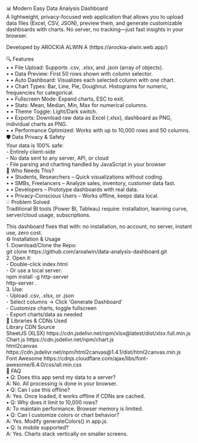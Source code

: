 <p>📊 Modern Easy Data Analysis Dashboard<br />A lightweight, privacy-focused web application that allows you to upload data files (Excel, CSV, JSON), preview them, and generate customizable dashboards with charts. No server, no tracking&mdash;just fast insights in your browser.</p>
<p>Developed by AROCKIA ALWIN A (https://arockia-alwin.web.app/)</p>
<p>🔍 Features<br />&bull; &bull; File Upload: Supports .csv, .xlsx, and .json (array of objects).<br />&bull; &bull; Data Preview: First 50 rows shown with column selector.<br />&bull; &bull; Auto Dashboard: Visualizes each selected column with one chart.<br />&bull; &bull; Chart Types: Bar, Line, Pie, Doughnut. Histograms for numeric, frequencies for categorical.<br />&bull; &bull; Fullscreen Mode: Expand charts, ESC to exit.<br />&bull; &bull; Stats: Mean, Median, Min, Max for numerical columns.<br />&bull; &bull; Theme Toggle: Light/Dark switch.<br />&bull; &bull; Exports: Download raw data as Excel (.xlsx), dashboard as PNG, individual charts as PNG.<br />&bull; &bull; Performance Optimized: Works with up to 10,000 rows and 50 columns.<br />🛡️ Data Privacy &amp; Safety<br />Your data is 100% safe:<br />- Entirely client-side<br />- No data sent to any server, API, or cloud<br />- File parsing and charting handled by JavaScript in your browser<br />🎯 Who Needs This?<br />&bull; &bull; Students, Researchers &ndash; Quick visualizations without coding.<br />&bull; &bull; SMBs, Freelancers &ndash; Analyze sales, inventory, customer data fast.<br />&bull; &bull; Developers &ndash; Prototype dashboards with real data.<br />&bull; &bull; Privacy-Conscious Users &ndash; Works offline, keeps data local.<br />💡 Problem Solved<br />Traditional BI tools (Power BI, Tableau) require: installation, learning curve, server/cloud usage, subscriptions.</p>
<p>This dashboard fixes that with: no installation, no account, no server, instant use, zero cost.<br />⚙️ Installation &amp; Usage<br />1. Download/Clone the Repo:<br /> git clone https://github.com/aroalwin/data-analysis-dashboard.git<br />2. Open it:<br /> - Double-click index.html<br /> - Or use a local server:<br /> npm install -g http-server<br /> http-server .<br />3. Use:<br /> - Upload .csv, .xlsx, or .json<br /> - Select columns &rarr; Click 'Generate Dashboard'<br /> - Customize charts, toggle fullscreen<br /> - Export charts/data as needed<br />📁 Libraries &amp; CDNs Used<br />Library CDN Source<br />SheetJS (XLSX) https://cdn.jsdelivr.net/npm/xlsx@latest/dist/xlsx.full.min.js<br />Chart.js https://cdn.jsdelivr.net/npm/chart.js<br />html2canvas https://cdn.jsdelivr.net/npm/html2canvas@1.4.1/dist/html2canvas.min.js<br />Font Awesome https://cdnjs.cloudflare.com/ajax/libs/font-awesome/6.4.0/css/all.min.css<br />🙋 FAQ<br />&bull; Q: Does this app send my data to a server?<br />A: No. All processing is done in your browser.<br />&bull; Q: Can I use this offline?<br />A: Yes. Once loaded, it works offline if CDNs are cached.<br />&bull; Q: Why does it limit to 10,000 rows?<br />A: To maintain performance. Browser memory is limited.<br />&bull; Q: Can I customize colors or chart behavior?<br />A: Yes. Modify generateColors() in app.js.<br />&bull; Q: Is mobile supported?<br />A: Yes. Charts stack vertically on smaller screens.</p>
